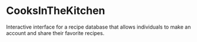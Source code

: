 # CooksInTheKitchen
Interactive interface for a recipe database that allows individuals to make an account and share their favorite recipes. 
